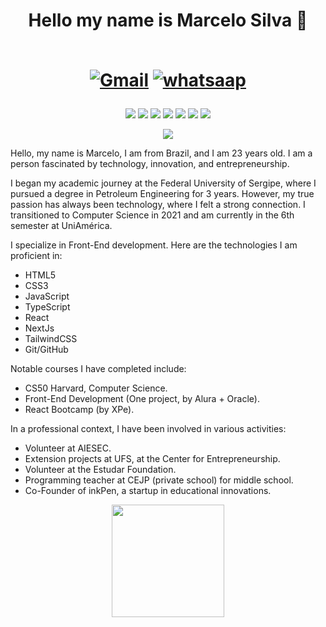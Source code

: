 <h1 align="center">Hello my name is Marcelo Silva 👋 <br><br>

[![Gmail](https://img.shields.io/badge/Gmail-D14836?style=for-the-badge&logo=gmail&logoColor=white)](marcelo_810@hotmail.com)
[![whatsaap](https://img.shields.io/badge/WhatsApp-25D366?style=for-the-badge&logo=whatsapp&logoColor=white)](https://wa.me/5577991219434?text=Ol%C3%A1%2C+estava+dando+uma+olhada+no+seu+github+e+gostaria+de+conversar+com+voc%C3%AA%21)
  </h1>
  
  <div align="center">
  
  ![](https://img.shields.io/badge/HTML5-E34F26?style=for-the-badge&logo=html5&logoColor=white)
  ![](https://img.shields.io/badge/CSS3-1572B6?style=for-the-badge&logo=css3&logoColor=white)
  ![](https://img.shields.io/badge/JavaScript-F7DF1E?style=for-the-badge&logo=javascript&logoColor=black)
  ![](https://img.shields.io/badge/TailwindCSS-0284c7?style=for-the-badge&logo=tailwindcss&logoColor=white)
  ![](https://img.shields.io/badge/Node.js-43853D?style=for-the-badge&logo=node.js&logoColor=white)
  ![](https://img.shields.io/badge/React-20232A?style=for-the-badge&logo=react&logoColor=61DAFB)
  ![](https://img.shields.io/badge/TypeScript-007ACC?style=for-the-badge&logo=typescript&logoColor=white)

  
  </div>
  
 <div align="center"> 
 <img src="https://media.giphy.com/media/bGgsc5mWoryfgKBx1u/giphy.gif" ></div>
  
Hello, my name is Marcelo, I am from Brazil, and I am 23 years old. I am a person fascinated by technology, innovation, and entrepreneurship.

I began my academic journey at the Federal University of Sergipe, where I pursued a degree in Petroleum Engineering for 3 years. However, my true passion has always been technology, where I felt a strong connection. I transitioned to Computer Science in 2021 and am currently in the 6th semester at UniAmérica.

I specialize in Front-End development. Here are the technologies I am proficient in:
- HTML5
- CSS3
- JavaScript
- TypeScript
- React
- NextJs
- TailwindCSS
- Git/GitHub

Notable courses I have completed include:
- CS50 Harvard, Computer Science.
- Front-End Development (One project, by Alura + Oracle).
- React Bootcamp (by XPe).

In a professional context, I have been involved in various activities:
- Volunteer at AIESEC.
- Extension projects at UFS, at the Center for Entrepreneurship.
- Volunteer at the Estudar Foundation.
- Programming teacher at CEJP (private school) for middle school.
- Co-Founder of inkPen, a startup in educational innovations.


<div align="center">
  <a href="https://github.com/marcelossilvaa">
  <img widht="130rem"height="180em" src="https://github-readme-stats.vercel.app/api/top-langs/?username=marcelossilvaa&theme=blue-green"/>
</div>
